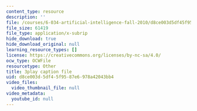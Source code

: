 ```yaml
---
content_type: resource
description: ''
file: /courses/6-034-artificial-intelligence-fall-2010/d8ce003d5df45f9587e6978a42043bb4_PimSbFGrwXM.vtt
file_size: 61419
file_type: application/x-subrip
hide_download: true
hide_download_original: null
learning_resource_types: []
license: https://creativecommons.org/licenses/by-nc-sa/4.0/
ocw_type: OCWFile
resourcetype: Other
title: 3play caption file
uid: d8ce003d-5df4-5f95-87e6-978a42043bb4
video_files:
  video_thumbnail_file: null
video_metadata:
  youtube_id: null
---
```

